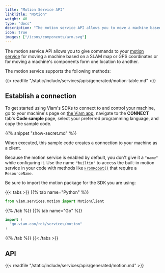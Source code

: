 ```yaml
---
title: "Motion Service API"
linkTitle: "Motion"
weight: 40
type: "docs"
description: "The motion service API allows you to move a machine based on a SLAM map or GPS coordinates or to move a machine's components form one location to another."
icon: true
images: ["/icons/components/arm.svg"]
---
```


The motion service API allows you to give commands to your [motion service](/services/motion/) for moving a machine based on a SLAM map or GPS coordinates or for moving a machine's components form one location to another.

The motion service supports the following methods:

{{< readfile "/static/include/services/apis/generated/motion-table.md" >}}

## Establish a connection

To get started using Viam's SDKs to connect to and control your machine, go to your machine's page on [the Viam app](https://app.viam.com), navigate to the **CONNECT** tab's **Code sample** page, select your preferred programming language, and copy the sample code.

{{% snippet "show-secret.md" %}}

When executed, this sample code creates a connection to your machine as a client.

Because the motion service is enabled by default, you don't give it a `"name"` while configuring it.
Use the name `"builtin"` to access the built-in motion service in your code with methods like [`FromRobot()`](/appendix/apis/services/motion/#fromrobot) that require a `ResourceName`.

Be sure to import the motion package for the SDK you are using:

{{< tabs >}}
{{% tab name="Python" %}}

```python
from viam.services.motion import MotionClient
```

{{% /tab %}}
{{% tab name="Go" %}}

```go
import (
  "go.viam.com/rdk/services/motion"
)
```

{{% /tab %}}
{{< /tabs >}}

## API

{{< readfile "/static/include/services/apis/generated/motion.md" >}}
